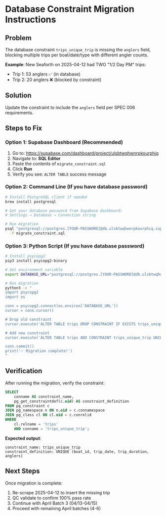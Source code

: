 # Database Constraint Migration Instructions

## Problem
The database constraint `trips_unique_trip` is missing the `anglers` field, blocking multiple trips per boat/date/type with different angler counts.

**Example**: New Seaforth on 2025-04-12 had TWO "1/2 Day PM" trips:
- Trip 1: 53 anglers ✅ (in database)
- Trip 2: 20 anglers ❌ (blocked by constraint)

## Solution
Update the constraint to include the `anglers` field per SPEC 006 requirements.

## Steps to Fix

### Option 1: Supabase Dashboard (Recommended)

1. Go to: https://supabase.com/dashboard/project/ulsbtwqhwnrpkourphiq
2. Navigate to: **SQL Editor**
3. Paste the contents of `migrate_constraint.sql`
4. Click **Run**
5. Verify you see: `ALTER TABLE` success message

### Option 2: Command Line (If you have database password)

```bash
# Install PostgreSQL client if needed
brew install postgresql

# Get your database password from Supabase dashboard:
# Settings → Database → Connection string

# Run migration
psql "postgresql://postgres.[YOUR-PASSWORD]@db.ulsbtwqhwnrpkourphiq.supabase.co:5432/postgres" \
  -f migrate_constraint.sql
```

### Option 3: Python Script (If you have database password)

```bash
# Install psycopg2
pip3 install psycopg2-binary

# Set environment variable
export DATABASE_URL="postgresql://postgres.[YOUR-PASSWORD]@db.ulsbtwqhwnrpkourphiq.supabase.co:5432/postgres"

# Run migration
python3 -c "
import psycopg2
import os

conn = psycopg2.connect(os.environ['DATABASE_URL'])
cursor = conn.cursor()

# Drop old constraint
cursor.execute('ALTER TABLE trips DROP CONSTRAINT IF EXISTS trips_unique_trip')

# Add new constraint
cursor.execute('ALTER TABLE trips ADD CONSTRAINT trips_unique_trip UNIQUE (boat_id, trip_date, trip_duration, anglers)')

conn.commit()
print('✅ Migration complete!')
"
```

## Verification

After running the migration, verify the constraint:

```sql
SELECT
    conname AS constraint_name,
    pg_get_constraintdef(c.oid) AS constraint_definition
FROM pg_constraint c
JOIN pg_namespace n ON n.oid = c.connamespace
JOIN pg_class cl ON cl.oid = c.conrelid
WHERE
    cl.relname = 'trips'
    AND conname = 'trips_unique_trip';
```

**Expected output**:
```
constraint_name: trips_unique_trip
constraint_definition: UNIQUE (boat_id, trip_date, trip_duration, anglers)
```

## Next Steps

Once migration is complete:
1. Re-scrape 2025-04-12 to insert the missing trip
2. QC validate to confirm 100% pass rate
3. Continue with April Batch 3 (04/13-04/15)
4. Proceed with remaining April batches (4-6)
